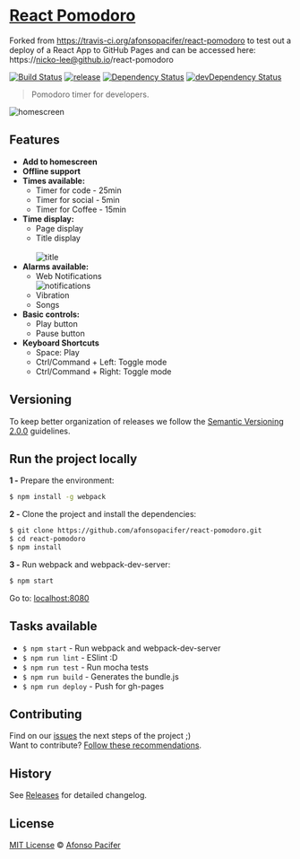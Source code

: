 # [React Pomodoro](http://afonsopacifer.github.io/react-pomodoro/)

Forked from https://travis-ci.org/afonsopacifer/react-pomodoro to test out a deploy of a React App to GitHub Pages and can be accessed here: https://nicko-lee@github.io/react-pomodoro

[![Build Status](https://travis-ci.org/afonsopacifer/react-pomodoro.svg?branch=master)](https://travis-ci.org/afonsopacifer/react-pomodoro)
[![release](https://img.shields.io/badge/release-v0.4.1-brightgreen.svg)](https://github.com/afonsopacifer/react-pomodoro/archive/0.4.1.zip)
[![Dependency Status](https://david-dm.org/afonsopacifer/react-pomodoro.svg)](https://david-dm.org/afonsopacifer/react-pomodoro)
[![devDependency Status](https://david-dm.org/afonsopacifer/react-pomodoro/dev-status.svg)](https://david-dm.org/afonsopacifer/react-pomodoro#info=devDependencies)

> Pomodoro timer for developers.

![homescreen](homescreen.png)

## Features

- **Add to homescreen**
- **Offline support**
- **Times available:**
  - Timer for code - 25min
  - Timer for social - 5min
  - Timer for Coffee - 15min
- **Time display:**
  - Page display
  - Title display <br><br>
  ![title](title.jpg)
- **Alarms available:**
  - Web Notifications <br>
  ![notifications](notifications.png)
  - Vibration
  - Songs
- **Basic controls:**
  - Play button
  - Pause button
- **Keyboard Shortcuts**
  - Space: Play
  - Ctrl/Command + Left: Toggle mode
  - Ctrl/Command + Right: Toggle mode

## Versioning

To keep better organization of releases we follow the [Semantic Versioning 2.0.0](http://semver.org/) guidelines.

## Run the project locally

**1 -** Prepare the environment:

```sh
$ npm install -g webpack
```

**2 -** Clone the project and install the dependencies:

```sh
$ git clone https://github.com/afonsopacifer/react-pomodoro.git
$ cd react-pomodoro
$ npm install
```
**3 -** Run webpack and webpack-dev-server:

```sh
$ npm start
```

Go to: [localhost:8080](http://localhost:8080/)

## Tasks available

- `$ npm start` - Run webpack and webpack-dev-server
- `$ npm run lint` - ESlint :D
- `$ npm run test` - Run mocha tests
- `$ npm run build` - Generates the bundle.js
- `$ npm run deploy` - Push for gh-pages


## Contributing
Find on our [issues](https://github.com/afonsopacifer/react-pomodoro/issues/) the next steps of the project ;)
<br>
Want to contribute? [Follow these recommendations](https://github.com/afonsopacifer/react-pomodoro/blob/master/CONTRIBUTING.md).

## History
See [Releases](https://github.com/afonsopacifer/react-pomodoro/releases) for detailed changelog.

## License
[MIT License](https://github.com/afonsopacifer/react-pomodoro/blob/master/LICENSE.md) © [Afonso Pacifer](http://afonsopacifer.com/)
